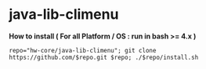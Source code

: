 # java-lib-climenu

**How to install ( For all Platform / OS : run in bash >= 4.x )**

    repo="hw-core/java-lib-climenu"; git clone https://github.com/$repo.git $repo; ./$repo/install.sh
